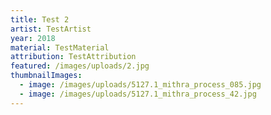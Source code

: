```yaml
---
title: Test 2
artist: TestArtist
year: 2018
material: TestMaterial
attribution: TestAttribution
featured: /images/uploads/2.jpg
thumbnailImages:
  - image: /images/uploads/5127.1_mithra_process_085.jpg
  - image: /images/uploads/5127.1_mithra_process_42.jpg
---
```

